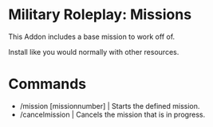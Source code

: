 # Military Roleplay: Missions

This Addon includes a base mission to work off of.

Install like you would normally with other resources.

# Commands
- /mission [missionnumber] | Starts the defined mission.
- /cancelmission | Cancels the mission that is in progress.
